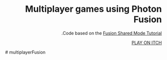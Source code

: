 <div dir='rtl' lang='he'>

# Multiplayer games using Photon Fusion

Code based on the [Fusion Shared Mode Tutorial](https://doc.photonengine.com/fusion/current/tutorials/shared-mode-basics/overview).

[PLAY ON ITCH](https://ggm-gamedev.itch.io/multiplayerfusion)



</div># multiplayerFusion

